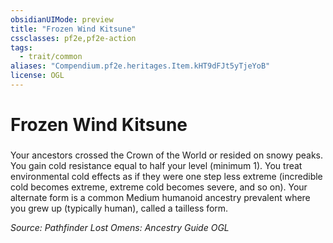 ```yaml
---
obsidianUIMode: preview
title: "Frozen Wind Kitsune"
cssclasses: pf2e,pf2e-action
tags:
  - trait/common
aliases: "Compendium.pf2e.heritages.Item.kHT9dFJt5yTjeYoB"
license: OGL
---
```

# Frozen Wind Kitsune

### 






Your ancestors crossed the Crown of the World or resided on snowy peaks. You gain cold resistance equal to half your level (minimum 1). You treat environmental cold effects as if they were one step less extreme (incredible cold becomes extreme, extreme cold becomes severe, and so on). Your alternate form is a common Medium humanoid ancestry prevalent where you grew up (typically human), called a tailless form.

*Source: Pathfinder Lost Omens: Ancestry Guide*
*OGL*